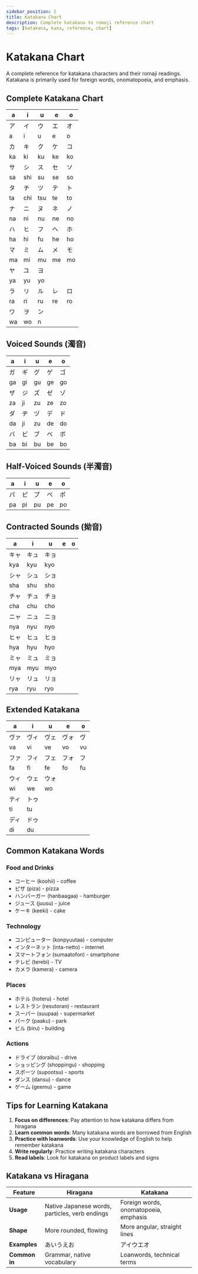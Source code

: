 ```yaml
---
sidebar_position: 2
title: Katakana Chart
description: Complete katakana to romaji reference chart
tags: [katakana, kana, reference, chart]
---
```


# Katakana Chart

A complete reference for katakana characters and their romaji readings. Katakana is primarily used for foreign words, onomatopoeia, and emphasis.

## Complete Katakana Chart

| a | i | u | e | o |
|----|----|----|----|----|
| ア | イ | ウ | エ | オ |
| a | i | u | e | o |
| カ | キ | ク | ケ | コ |
| ka | ki | ku | ke | ko |
| サ | シ | ス | セ | ソ |
| sa | shi | su | se | so |
| タ | チ | ツ | テ | ト |
| ta | chi | tsu | te | to |
| ナ | ニ | ヌ | ネ | ノ |
| na | ni | nu | ne | no |
| ハ | ヒ | フ | ヘ | ホ |
| ha | hi | fu | he | ho |
| マ | ミ | ム | メ | モ |
| ma | mi | mu | me | mo |
| ヤ | ユ | ヨ |
| ya | yu | yo |
| ラ | リ | ル | レ | ロ |
| ra | ri | ru | re | ro |
| ワ | ヲ | ン |
| wa | wo | n |

## Voiced Sounds (濁音)

| a | i | u | e | o |
|----|----|----|----|----|
| ガ | ギ | グ | ゲ | ゴ |
| ga | gi | gu | ge | go |
| ザ | ジ | ズ | ゼ | ゾ |
| za | ji | zu | ze | zo |
| ダ | ヂ | ヅ | デ | ド |
| da | ji | zu | de | do |
| バ | ビ | ブ | ベ | ボ |
| ba | bi | bu | be | bo |

## Half-Voiced Sounds (半濁音)

| a | i | u | e | o |
|----|----|----|----|----|
| パ | ピ | プ | ペ | ポ |
| pa | pi | pu | pe | po |

## Contracted Sounds (拗音)

| a | i | u | e | o |
|----|----|----|----|----|
| キャ | キュ | キョ |
| kya | kyu | kyo |
| シャ | シュ | ショ |
| sha | shu | sho |
| チャ | チュ | チョ |
| cha | chu | cho |
| ニャ | ニュ | ニョ |
| nya | nyu | nyo |
| ヒャ | ヒュ | ヒョ |
| hya | hyu | hyo |
| ミャ | ミュ | ミョ |
| mya | myu | myo |
| リャ | リュ | リョ |
| rya | ryu | ryo |

## Extended Katakana

| a | i | u | e | o |
|----|----|----|----|----|
| ヴァ | ヴィ | ヴェ | ヴォ | ヴ |
| va | vi | ve | vo | vu |
| ファ | フィ | フェ | フォ | フ |
| fa | fi | fe | fo | fu |
| ウィ | ウェ | ウォ |
| wi | we | wo |
| ティ | トゥ |
| ti | tu |
| ディ | ドゥ |
| di | du |

## Common Katakana Words

### Food and Drinks
- コーヒー (koohii) - coffee
- ピザ (piza) - pizza
- ハンバーガー (hanbaagaa) - hamburger
- ジュース (juusu) - juice
- ケーキ (keeki) - cake

### Technology
- コンピューター (konpyuutaa) - computer
- インターネット (inta-netto) - internet
- スマートフォン (sumaatofon) - smartphone
- テレビ (terebi) - TV
- カメラ (kamera) - camera

### Places
- ホテル (hoteru) - hotel
- レストラン (resutoran) - restaurant
- スーパー (suupaa) - supermarket
- パーク (paaku) - park
- ビル (biru) - building

### Actions
- ドライブ (doraibu) - drive
- ショッピング (shoppingu) - shopping
- スポーツ (supootsu) - sports
- ダンス (dansu) - dance
- ゲーム (geemu) - game

## Tips for Learning Katakana

1. **Focus on differences**: Pay attention to how katakana differs from hiragana
2. **Learn common words**: Many katakana words are borrowed from English
3. **Practice with loanwords**: Use your knowledge of English to help remember katakana
4. **Write regularly**: Practice writing katakana characters
5. **Read labels**: Look for katakana on product labels and signs

## Katakana vs Hiragana

| Feature | Hiragana | Katakana |
|---------|----------|----------|
| **Usage** | Native Japanese words, particles, verb endings | Foreign words, onomatopoeia, emphasis |
| **Shape** | More rounded, flowing | More angular, straight lines |
| **Examples** | あいうえお | アイウエオ |
| **Common in** | Grammar, native vocabulary | Loanwords, technical terms |
